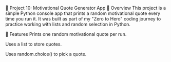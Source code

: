 📘 Project 10: Motivational Quote Generator App
🧠 Overview
This project is a simple Python console app that prints a random motivational quote every time you run it. It was built as part of my "Zero to Hero" coding journey to practice working with lists and random selection in Python.

🎯 Features
Prints one random motivational quote per run.

Uses a list to store quotes.

Uses random.choice() to pick a quote.
